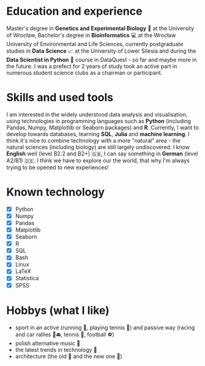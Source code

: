 []([Github_baner.png](https://github.com/Michello077/Michello077/blob/main/Github_baner.png))

# Education and experience
Master's degree in **Genetics and Experimental Biology** :microscope: at the University of Wrocław, Bachelor's degree in **Bioinformatics** :computer: at the Wrocław University of Environmental and Life Sciences, currently postgraduate studies in **Data Science** :chart_with_upwards_trend: at the University of Lower Silesia and during the **Data Scientist in Python** :snake: course in DataQuest - so far and maybe more in the future. I was a prefect for 2 years of study took an active part in numerous student science clubs as a chairman or participant.

# Skills and used tools
I am interested in the widely understood data analysis and visualisation, using technologies in programming languages such as **Python** (including Pandas, Numpy, Matplotlib or Seaborn packages) and **R**. Currently, I want to develop towards databases, learning **SQL**, **Julia** and **machine learning**. I think it's nice to combine technology with a more "natural" area - the natural sciences (including biology) are still largely undiscovered.
I know **English** well (level B2.2 and B2+) :gb:, I can say something in **German** (level A2/B1) :de:.
I think we have to explore our the world, that why I'm always trying to be opened to new experiences!

# Known technology
- [x] Python
- [x] Numpy
- [x] Pandas
- [x] Matplotlib
- [x] Seaborn
- [x] R
- [x] SQL
- [x] Bash
- [x] Linux
- [x] LaTeX
- [x] Statistica
- [x] SPSS

# Hobbys (what I like)
* sport in an active (running :runner:, playing tennis :tennis:) and passive way (racing and car rallies :checkered_flag::oncoming_automobile:, tennis :tennis:, football :soccer:)
* polish alternative music :musical_keyboard:
* the latest trends in technology :iphone:
* architecture (the old :japanese_castle: and the new one :office:)
